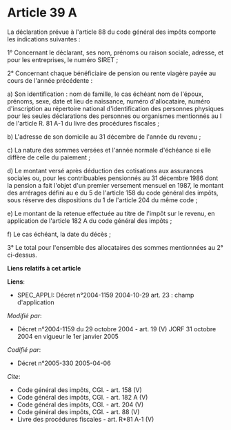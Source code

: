 # Article 39 A

La déclaration prévue à l'article 88 du code général des impôts comporte les indications suivantes : 

1° Concernant le déclarant, ses nom, prénoms ou raison sociale, adresse, et pour les entreprises, le numéro SIRET ; 

2° Concernant chaque bénéficiaire de pension ou rente viagère payée au cours de l'année précédente : 

a) Son identification : nom de famille, le cas échéant nom de l'époux, prénoms, sexe, date et lieu de naissance, numéro
d'allocataire, numéro d'inscription au répertoire national d'identification des personnes physiques pour les seules
déclarations des personnes ou organismes mentionnés au I de l'article R. 81 A-1 du livre des procédures fiscales ; 

b) L'adresse de son domicile au 31 décembre de l'année du revenu ; 

c) La nature des sommes versées et l'année normale d'échéance si elle diffère de celle du paiement ; 

d) Le montant versé après déduction des cotisations aux assurances sociales ou, pour les contribuables pensionnés au 31
décembre 1986 dont la pension a fait l'objet d'un premier versement mensuel en 1987, le montant des arrérages défini au e du
5 de l'article 158 du code général des impôts, sous réserve des dispositions du 1 de l'article 204 du même code ; 

e) Le montant de la retenue effectuée au titre de l'impôt sur le revenu, en application de l'article 182 A du code général
des impôts ; 

f) Le cas échéant, la date du décès ; 

3° Le total pour l'ensemble des allocataires des sommes mentionnées au 2° ci-dessus.

**Liens relatifs à cet article**

**Liens**:

  - SPEC_APPLI: Décret n°2004-1159 2004-10-29 art. 23 : champ d'application

_Modifié par_:

  - Décret n°2004-1159 du 29 octobre 2004 - art. 19 (V) JORF 31 octobre 2004 en vigueur le 1er janvier 2005

_Codifié par_:

  - Décret n°2005-330 2005-04-06

_Cite_:

  - Code général des impôts, CGI. - art. 158 (V)
  - Code général des impôts, CGI. - art. 182 A (V)
  - Code général des impôts, CGI. - art. 204 (V)
  - Code général des impôts, CGI. - art. 88 (V)
  - Livre des procédures fiscales - art. R*81 A-1 (V)

